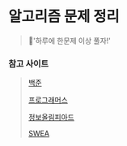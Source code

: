 # 알고리즘 문제 정리 
> :muscle:'하루에 한문제 이상 풀자!'
### 참고 사이트 
> [백준](https://www.acmicpc.net/) 
> 
> [프로그래머스](https://programmers.co.kr/)
> 
> [정보올림피아드](http://www.jungol.co.kr/)
>
> [SWEA](https://swexpertacademy.com/)  

